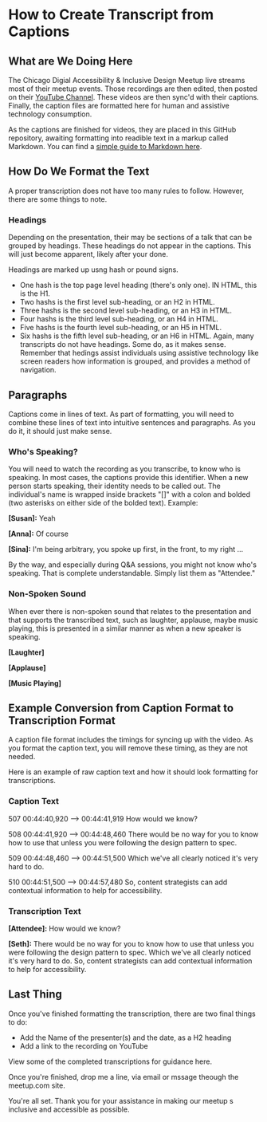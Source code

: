 # How to Create Transcript from Captions
## What are We Doing Here

The Chicago Digial Accessibility & Inclusive Design Meetup live streams most of their meetup events. Those recordings are then edited, then posted on their [YouTube Channel](https://www.youtube.com/c/chicagodigitalaccessibilityinclusivedesign). These videos are then sync'd with their captions. Finally, the caption files are formatted here for human and assistive technology consumption.

As the captions are finished for videos, they are placed in this GitHub repository, awaiting formatting into readible text in a markup called Markdown. You can find a [simple guide to Markdown here](https://guides.github.com/features/mastering-markdown/).

## How Do We Format the Text
A proper transcription does not have too many rules to follow. However, there are some things to note.

### Headings
Depending on the presentation, their may be sections of a talk that can be grouped by headings. These headings do not appear in the captions. This will just become apparent, likely after your done.

Headings are marked up usng hash or pound signs.
* One hash is the top page level heading (there's only one). IN HTML, this is the H1.
* Two hashs is the first level sub-heading, or an H2 in HTML.
* Three hashs is the second level sub-heading, or an H3 in HTML.
* Four hashs is the third level sub-heading, or an H4 in HTML.
* Five hashs is the fourth level sub-heading, or an H5 in HTML.
* Six hashs is the fifth level sub-heading, or an H6 in HTML.
Again, many transcripts do not have headings. Some do, as it makes sense. Remember that hedings assist individuals using assistive technology like screen readers how information is grouped, and provides a method of navigation.

## Paragraphs
Captions come in lines of text. As part of formatting, you will need to combine these lines of text into intuitive sentences and paragraphs. As you do it, it should just make sense.

### Who's Speaking?
You will need to watch the recording as you transcribe, to know who is speaking. In most cases, the captions provide this identifier. When a new person starts speaking, their identity needs to be called out. The individual's name is wrapped inside brackets "[]" with a colon and bolded (two asterisks on either side of the bolded text). Example:

**[Susan]:** Yeah

**[Anna]:** Of course

**[Sina]:** I'm being arbitrary, you spoke up first, in the front, to my right ...

By the way, and especially during Q&A sessions, you might not know who's speaking. That is complete understandable. Simply list them as "Attendee."

### Non-Spoken Sound
When ever there is non-spoken sound that relates to the presentation and that supports the transcribed text, such as laughter, applause, maybe music playing, this is presented in a similar manner as when a new speaker is speaking.

**[Laughter]**

**[Applause]**

**[Music Playing]**

## Example Conversion from Caption Format to Transcription Format
A caption file format includes the timings for syncing up with the video. As you format the caption text, you will remove these timing, as they are not needed. 

Here is an example of raw caption text and how it should look formatting for transcriptions.

### Caption Text

507
00:44:40,920 --> 00:44:41,919
How would we know?

508
00:44:41,920 --> 00:44:48,460
There would be no way for you to know how to use that unless you were following the design pattern to spec.

509
00:44:48,460 --> 00:44:51,500
Which we've all clearly noticed it's very hard to do.

510
00:44:51,500 --> 00:44:57,480
So, content strategists can add contextual information to help for accessibility.

### Transcription Text

**[Attendee]:** How would we know?

**[Seth]:** There would be no way for you to know how to use that unless you were following the design pattern to spec. Which we've all clearly noticed it's very hard to do. So, content strategists can add contextual information to help for accessibility.

## Last Thing
Once you've finished formatting the transcription, there are two final things to do:

* Add the Name of the presenter(s) and the date, as a H2 heading
* Add a link to the recording on YouTube

View some of the completed transcriptions for guidance here.

Once you're finished, drop me a line, via email or mssage theough the meetup.com site.

You're all set. Thank you for your assistance in making our meetup s inclusive and accessible as possible.
